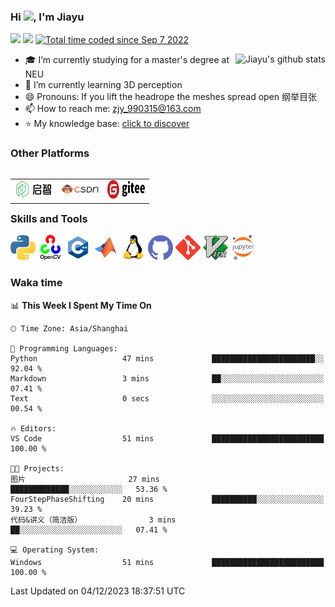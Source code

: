 <!--
**jiayuzhang128/jiayuzhang128** is a ✨ _special_ ✨ repository because its `README.md` (this file) appears on your GitHub profile.
Here are some ideas to get you started:
- 🔭 I’m currently working on ...
- 🌱 I’m currently learning ...
- 👯 I’m looking to collaborate on ...
- 🤔 I’m looking for help with ...
- 💬 Ask me about ...
- 📫 How to reach me: ...
- 😄 Pronouns: ...
- ⚡ Fun fact: ...
-->


### Hi <img src="https://media.giphy.com/media/hvRJCLFzcasrR4ia7z/giphy.gif" width="25px" />, I'm Jiayu

<p align="left">
	<img src="https://komarev.com/ghpvc/?username=jiayuhzang128&color=blue&style=flat&label=PROFILE+VIEWS" />
	<img src="https://img.shields.io/badge/🌟-If useful-blue" />
	<a href="https://wakatime.com/@7f1c1b60-dece-4a6f-bcd2-d12861a416c6"><img src="https://wakatime.com/badge/user/7f1c1b60-dece-4a6f-bcd2-d12861a416c6.svg" alt="Total time coded since Sep 7 2022" /></a>
</p>

<p>
<a href="https://github.com/jiayuzhang128/jiayuzhang128" target="_blank">
	<img align="right" src="https://github-readme-stats.vercel.app/api?username=jiayuzhang128&show_icons=true&theme=radical" alt="Jiayu's github stats" />
</a>

- 🎓 I’m currently studying for a master's degree at NEU
- 🌱 I’m currently learning 3D perception
- 😄 Pronouns: If you lift the headrope the meshes spread open 纲举目张
- 📫 How to reach me: zjy_990315@163.com
- ⭐ My knowledge base: [click to discover](https://github.com/jiayuzhang128/Knowledge-Base)
</p>

<p align="left">
	<h3>Other Platforms</h3>
</p>

<p align="left">
	<table align="left">
		<tr align="center">
			<td> 
			<a href="https://git.openi.org.cn/jiayu_neu" target="_blank">
				<img src="./images/openi.svg" width="60" height="30" alt="openilogo" />
			</a>
			</td>
			<td>
			<a href="https://blog.csdn.net/qq_40918859" target="_blank">
				<img src="./images/csdnlogo.png" width="60" height="30" alt="csdnlogo" />
			</a>
			</td>
			<td>
			<a href="https://gitee.com/jiayuzhang128" target="_blank">
				<img src="./images/gitee.svg" width="60" height="30" alt="giteelogo" />
			</a>
			</td>
		</tr>
	</table>
</p>

<br>
<br>

<p align="left">
	<h3>Skills and Tools</h3>
</p>

<p align="left">
	<img src="./images/python.svg" width="40" height="40" alt="python" />
	<img src="./images/opencv.svg" width="40" height="40" alt="opencv" />
	<img src="./images/cpp.svg" width="40" height="40" alt="cpp" />
	<img src="./images/matlab.svg" width="40" height="40" alt="matlab" />
	<img src="./images/linux.svg" width="40" height="40" alt="linux" />
	<img src="./images/github.svg" width="40" height="40" alt="github" />
	<img src="./images/git.svg" width="40" height="40" alt="git" />
	<img src="./images/vim.svg" width="40" height="40" alt="vim" />
	<img src="./images/jupyter.svg" width="40" height="40" alt="jupyter" />
</p>

<p align="left">
	<h3>Waka time</h3>
</p>

<!--START_SECTION:waka-->
📊 **This Week I Spent My Time On** 

```text
🕑︎ Time Zone: Asia/Shanghai

💬 Programming Languages: 
Python                   47 mins             ███████████████████████░░   92.04 % 
Markdown                 3 mins              ██░░░░░░░░░░░░░░░░░░░░░░░   07.41 % 
Text                     0 secs              ░░░░░░░░░░░░░░░░░░░░░░░░░   00.54 % 

🔥 Editors: 
VS Code                  51 mins             █████████████████████████   100.00 % 

🐱‍💻 Projects: 
图片                       27 mins             █████████████░░░░░░░░░░░░   53.36 % 
FourStepPhaseShifting    20 mins             ██████████░░░░░░░░░░░░░░░   39.23 % 
代码&讲义（简洁版）               3 mins              ██░░░░░░░░░░░░░░░░░░░░░░░   07.41 % 

💻 Operating System: 
Windows                  51 mins             █████████████████████████   100.00 % 
```


 Last Updated on 04/12/2023 18:37:51 UTC
<!--END_SECTION:waka-->

